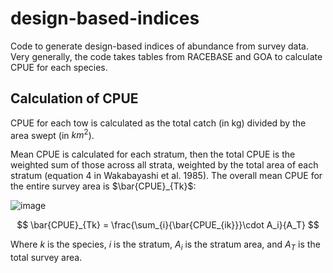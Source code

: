 # design-based-indices

Code to generate design-based indices of abundance from survey data. Very generally, the code takes tables from RACEBASE and GOA to calculate CPUE for each species.


## Calculation of CPUE
CPUE for each tow is calculated as the total catch (in kg) divided by the area swept (in $km^2$).

Mean CPUE is calculated for each stratum, then the total CPUE is the weighted sum of those across all strata, weighted by the total area of each stratum (equation 4 in Wakabayashi et al. 1985). The overall mean CPUE for the entire survey area is $\bar{CPUE}_{Tk}$:

![image](https://github.com/MargaretSiple-NOAA/design-based-indices/blob/master/img/eqn4.PNG?raw=true)


$$
\bar{CPUE}_{Tk} = \frac{\sum_{i}{\bar{CPUE_{ik}}}\cdot A_i}{A_T}
$$

Where $k$ is the species, $i$ is the stratum, $A_i$ is the stratum area, and $A_T$ is the total survey area.

